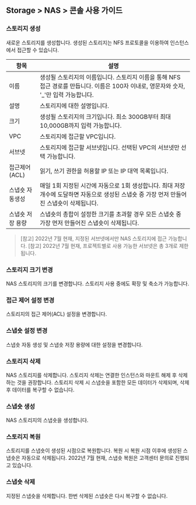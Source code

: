 ## Storage > NAS > 콘솔 사용 가이드

### 스토리지 생성

새로운 스토리지를 생성합니다. 생성된 스토리지는 NFS 프로토콜을 이용하여 인스턴스에서 접근할 수 있습니다.

| 항목 | 설명 | 
| -- | -- | 
| 이름 | 생성될 스토리지의 이름입니다. 스토리지 이름을 통해 NFS 접근 경로를 만듭니다. 이름은 100자 이내로, 영문자와 숫자, '_'만 입력 가능합니다. |
| 설명 | 스토리지에 대한 설명입니다. |
| 크기 | 생성될 스토리지의 크기입니다. 최소 300GB부터 최대 10,000GB까지 입력 가능합니다. | 
| VPC | 스토리지에 접근할 VPC입니다. | 
| 서브넷 | 스토리지에 접근할 서브넷입니다. 선택된 VPC의 서브넷만 선택 가능합니다. | 
| 접근제어(ACL) | 읽기, 쓰기 권한을 허용할 IP 또는 IP 대역 목록입니다. | 
| 스냅숏 자동생성 | 매일 1회 지정된 시간에 자동으로 1회 생성합니다. 최대 저장 개수에 도달하면 자동으로 생성된 스냅숏 중 가장 먼저 만들어진 스냅숏이 삭제됩니다.  |
| 스냅숏 저장 용량 | 스냅숏의 총합이 설정한 크기를 초과할 경우 모든 스냅숏 중 가장 먼저 만들어진 스냅숏이 삭제됩니다. |

> [참고] 2022년 7월 현재, 지정된 서브넷에서만 NAS 스토리지에 접근 가능합니다.
> [참고] 2022년 7월 현재, 프로젝트별로 사용 가능한 서브넷은 총 3개로 제한됩니다.

### 스토리지 크기 변경

NAS 스토리지의 크기를 변경합니다. 스토리지 사용 중에도 확장 및 축소가 가능합니다.

### 접근 제어 설정 변경

스토리지의 접근 제어(ACL) 설정을 변경합니다.

### 스냅숏 설정 변경

스냅숏 자동 생성 및 스냅숏 저장 용량에 대한 설정을 변경합니다.


### 스토리지 삭제

NAS 스토리지를 삭제합니다.
스토리지 삭제는 연결한 인스턴스와 마운트 해제 후 삭제하는 것을 권장합니다.
스토리지 삭제 시 스냅숏을 포함한 모든 데이터가 삭제되며, 삭제 후 데이터를 복구할 수 없습니다. 

### 스냅숏 생성

NAS 스토리지의 스냅숏을 생성합니다.

### 스토리지 복원

스토리지를 스냅숏이 생성된 시점으로 복원합니다.
복원 시 복원 시점 이후에 생성된 스냅숏은 자동으로 삭제됩니다.
2022년 7월 현재, 스냅숏 복원은 고객센터 문의로 진행되고 있습니다.

### 스냅숏 삭제

지정된 스냅숏을 삭제합니다.
한번 삭제된 스냅숏은 다시 복구할 수 없습니다.

